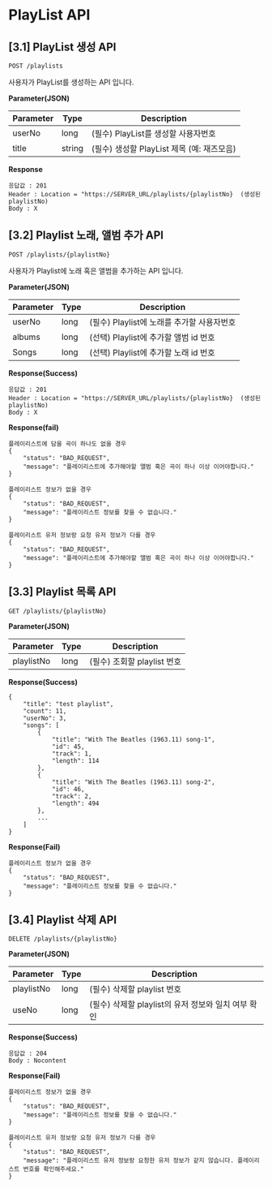 # PlayList API

## [3.1] PlayList 생성 API
```
POST /playlists
```
사용자가 PlayList를 생성하는 API 입니다.

**Parameter(JSON)**

Parameter | Type | Description
--------- | ---- | -----------
userNo    | long  | (필수) PlayList를 생성할 사용자번호
title     | string | (필수) 생성할 PlayList 제목 (예: 재즈모음)

**Response**
```
응답값 : 201
Header : Location = "https://SERVER_URL/playlists/{playlistNo}  (생성된 playlistNo)
Body : X
```


## [3.2] Playlist 노래, 앨범 추가 API
```
POST /playlists/{playlistNo}
```
사용자가 Playlist에 노래 혹은 앨범을 추가하는 API 입니다.

**Parameter(JSON)**

Parameter | Type | Description
--------- | ---- | -----------
userNo    | long  | (필수) Playlist에 노래를 추가할 사용자번호
albums    | long | (선택) Playlist에 추가할 앨범 id 번호
Songs     | long | (선택) Playlist에 추가할 노래 id 번호

**Response(Success)**
```
응답값 : 201
Header : Location = "https://SERVER_URL/playlists/{playlistNo}  (생성된 playlistNo)
Body : X
```

**Response(fail)**
```
플레이리스트에 담을 곡이 하나도 없을 경우
{
    "status": "BAD_REQUEST",
    "message": "플레이리스트에 추가해야할 앨범 혹은 곡이 하나 이상 이어야합니다."
}

플레이리스트 정보가 없을 경우
{
    "status": "BAD_REQUEST",
    "message": "플레이리스트 정보를 찾을 수 없습니다."
}

플레이리스트 유저 정보랑 요청 유저 정보가 다를 경우
{
    "status": "BAD_REQUEST",
    "message": "플레이리스트에 추가해야할 앨범 혹은 곡이 하나 이상 이어야합니다."
}
```

## [3.3] Playlist 목록 API
```
GET /playlists/{playlistNo}
```

**Parameter(JSON)**

Parameter   | Type | Description
----------- | ---- | -----------
playlistNo  | long | (필수) 조회할 playlist 번호

**Response(Success)**
```
{
    "title": "test playlist",
    "count": 11,
    "userNo": 3,
    "songs": [
        {
            "title": "With The Beatles (1963.11) song-1",
            "id": 45,
            "track": 1,
            "length": 114
        },
        {
            "title": "With The Beatles (1963.11) song-2",
            "id": 46,
            "track": 2,
            "length": 494
        },
        ...
    ]
}
```

**Response(Fail)**
```
플레이리스트 정보가 없을 경우
{
    "status": "BAD_REQUEST",
    "message": "플레이리스트 정보를 찾을 수 없습니다."
}
```

## [3.4] Playlist 삭제 API
```
DELETE /playlists/{playlistNo}
```

**Parameter(JSON)**

Parameter   | Type | Description
----------- | ---- | -----------
playlistNo  | long | (필수) 삭제할 playlist 번호
useNo       | long | (필수) 삭제할 playlist의 유저 정보와 일치 여부 확인

**Response(Success)**
```
응답값 : 204
Body : Nocontent
```

**Response(Fail)**
```
플레이리스트 정보가 없을 경우
{
    "status": "BAD_REQUEST",
    "message": "플레이리스트 정보를 찾을 수 없습니다."
}

플레이리스트 유저 정보랑 요청 유저 정보가 다를 경우
{
    "status": "BAD_REQUEST",
    "message": "플레이리스트 유저 정보랑 요청한 유저 정보가 같지 않습니다. 플레이리스트 번호를 확인해주세요."
}
```
